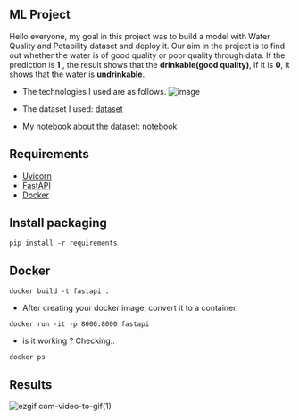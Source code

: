 ## ML Project

Hello everyone, my goal in this project was to build a model with Water Quality and Potability dataset and deploy it. Our aim in the project is to find out whether the water is of good quality or poor quality through data. If the prediction is **1** , the result shows that the **drinkable(good quality)**, if it is **0**, it shows that the water is **undrinkable**.



* The technologies I used are as follows.
![image](https://github.com/Yusuf-Cizlasmak/End_to_End_ML_Project/assets/97342455/f0da38c3-2089-4102-a7f6-71edd2c5d67d)


* The dataset I used:
[dataset](https://www.kaggle.com/datasets/uom190346a/water-quality-and-potability)

* My notebook about the dataset: [notebook](https://www.kaggle.com/code/yusufcizlasmak1/catboost-eda-adasyn)

## Requirements

- [Uvicorn](https://www.uvicorn.org/)
- [FastAPI](https://fastapi.tiangolo.com/)
- [Docker](https://www.docker.com/)

##  Install packaging 
```
pip install -r requirements
```


## Docker

```
docker build -t fastapi .
```

* After creating your docker image, convert it to a container.
```
docker run -it -p 8000:8000 fastapi
```

* is it working ? Checking..
```
docker ps 
```


## Results

![ezgif com-video-to-gif(1)](https://github.com/Yusuf-Cizlasmak/End_to_End_ML_Project/assets/97342455/4cfdd68d-83c1-4542-bad5-c5eed767baf1)


